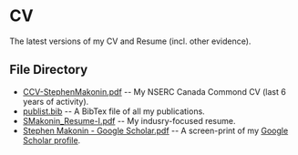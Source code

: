 # CV
The latest versions of my CV and Resume (incl. other evidence).

## File Directory

- [CCV-StephenMakonin.pdf](./CCV-StephenMakonin.pdf) -- My NSERC Canada Commond CV (last 6 years of activity).
- [publist.bib](./publist.bib) -- A BibTex file of all my publications.
- [SMakonin_Resume-I.pdf](./SMakonin_Resume-I.pdf) -- My indusry-focused resume.
- [Stephen Makonin‬ - ‪Google Scholar‬.pdf](./Stephen%20Makonin‬%20-%20‪Google%20Scholar‬.pdf) -- A screen-print of my [Google Scholar profile](https://scholar.google.ca/citations?user=X75SjF8AAAAJ&hl=en).
